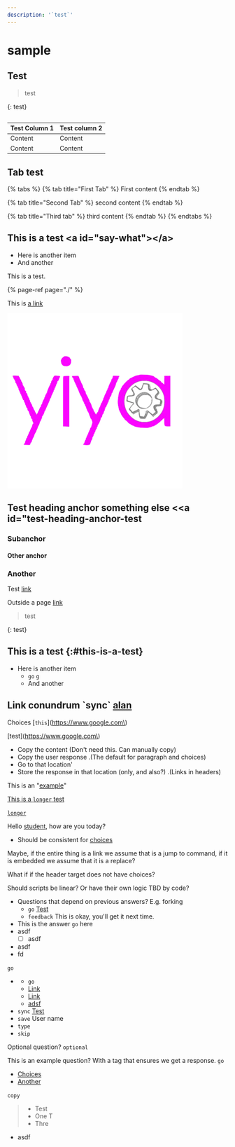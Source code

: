 ```yaml
---
description: '`test`'
---
```


# sample

## Test <a id="what-is-it-now"></a>

> test

{: test}

```text

```

| Test Column 1 | Test column 2 |
| :--- | :--- |
| Content | Content |
| Content | Content |

## Tab test <a id="say-what"></a>

{% tabs %}
{% tab title="First Tab" %}
First content
{% endtab %}

{% tab title="Second Tab" %}
second content
{% endtab %}

{% tab title="Third tab" %}
third content
{% endtab %}
{% endtabs %}

## This is a test &lt;a id="say-what"&gt;&lt;/a&gt; <a id="say-what"></a>

* Here is another item
* And another

This is a test.

{% page-ref page="./" %}

This is [a link](./#say-what)

![](.gitbook/assets/just+yiya+logo+-+small-done%20%281%29%20%281%29%20%282%29%20%282%29%20%282%29%20%282%29.png)

## Test heading anchor something else &lt;&lt;a id="test-heading-anchor-test

### Subanchor

#### Other anchor

### Another

Test [link](./#other-anchor)

Outside a page [link](this-is-a-sample/#quiz-question-2-test-code)

> test

{: test}

## This is a test {:\#this-is-a-test}

* Here is another item
  * `go`  [`g`](this-is-a-sample/#question-with-correct-typed-response)
  * And another

## Link conundrum \`sync\` [alan](this-is-a-sample/#quiz-question-3)



Choices \[`this`\]\(https://www.google.com\) 

\[test\]\(https://www.google.com\) 

* Copy the content  \(Don't need this. Can manually copy\)
* Copy the user response .\(The default for paragraph and choices\) 
* Go to that location'
* Store the response in that location \(only, and also?\) .\(Links in headers\) 



This is an "[example](test-group/a-group.md#header)"



[This is a `longer` test](test-group/a-group.md#header)

[`longer`](this-is-a-sample/#free-response-question)



Hello [student](test-group/a-group.md#header), how are you today?

* Should be consistent for [choices](test-group/a-group.md#header)

Maybe, if the entire thing is a link we assume that is a jump to command, if it is embedded we assume that it is a replace?

What if if the header target does not have choices?





Should scripts be linear? Or have their own logic TBD by code?

* Questions that depend on previous answers? E.g. forking
  * `go` [Test](test-group/a-group.md)
  * `feedback` This is okay, you'll get it next time.
* This is the answer `go` here
* asdf
  * [ ] asdf
* asdf
* fd

`go`

* * `go`
  * [Link](test-group/a-group.md#header)
  * [Link](this-is-a-sample/this-is-a-sable.md)
  * [adsf](this-is-a-sample/this-is-a-sable.md#question-with-correct-typed-response) 
* `sync` [Test](test-group/a-group.md#header)
* `save` User name
* `type`
* `skip`

Optional question? `optional`

This is an example question? With a tag that ensures we get a response. `go`

* [Choices](this-is-a-sample/#quiz-question-1)
* [Another](test-group/a-group.md#header)

`copy`

> * Test
> * One T
> * Thre

* asdf





